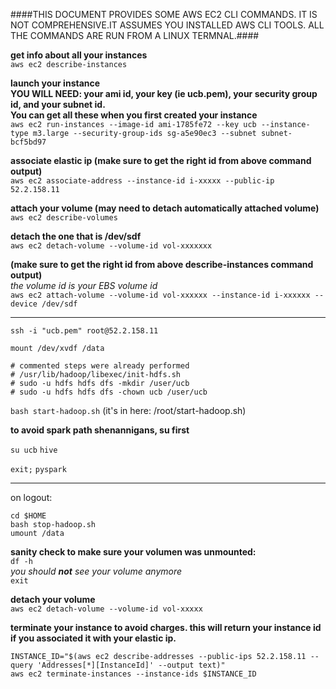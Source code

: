 ####THIS DOCUMENT PROVIDES SOME AWS EC2 CLI COMMANDS. IT IS NOT COMPREHENSIVE.IT ASSUMES YOU INSTALLED AWS CLI TOOLS. ALL THE COMMANDS ARE RUN FROM A LINUX TERMNAL.####

__get info about all your instances__     
```aws ec2 describe-instances```

__launch your instance__   
__YOU WILL NEED: your ami id, your key (ie ucb.pem), your security group id, and your subnet id.__   
__You can get all these when you first created your instance__   
```aws ec2 run-instances --image-id ami-1785fe72 --key ucb --instance-type m3.large --security-group-ids sg-a5e90ec3 --subnet subnet-bcf5bd97```

__associate elastic ip (make sure to get the right id from above command output)__      
```aws ec2 associate-address --instance-id i-xxxxx --public-ip 52.2.158.11```

__attach your volume (may need to detach automatically attached volume)__      
```aws ec2 describe-volumes```

__detach the one that is /dev/sdf__      
```aws ec2 detach-volume --volume-id vol-xxxxxxx```

__(make sure to get the right id from above describe-instances command output)__      
*the volume id is your EBS volume id*      
```aws ec2 attach-volume --volume-id vol-xxxxxx --instance-id i-xxxxxx --device /dev/sdf```

______________

```ssh -i "ucb.pem" root@52.2.158.11```

```mount /dev/xvdf /data```
```
# commented steps were already performed
# /usr/lib/hadoop/libexec/init-hdfs.sh
# sudo -u hdfs hdfs dfs -mkdir /user/ucb
# sudo -u hdfs hdfs dfs -chown ucb /user/ucb
```
`bash start-hadoop.sh`
(it's in here: /root/start-hadoop.sh)      

__to avoid spark path shenannigans, su <user> first__   

`su ucb`
`hive`

`exit;`
`pyspark`




----------
on logout:
```
cd $HOME
bash stop-hadoop.sh
umount /data
```
__sanity check to make sure your volumen was unmounted:__   
`df -h`   
*you should __not__ see your volume anymore*   
`exit`

__detach your volume__   
`aws ec2 detach-volume --volume-id vol-xxxxx`

__terminate your instance to avoid charges. this will return your instance id if you associated it with your elastic ip.__   
```
INSTANCE_ID="$(aws ec2 describe-addresses --public-ips 52.2.158.11 --query 'Addresses[*][InstanceId]' --output text)"
aws ec2 terminate-instances --instance-ids $INSTANCE_ID
```

